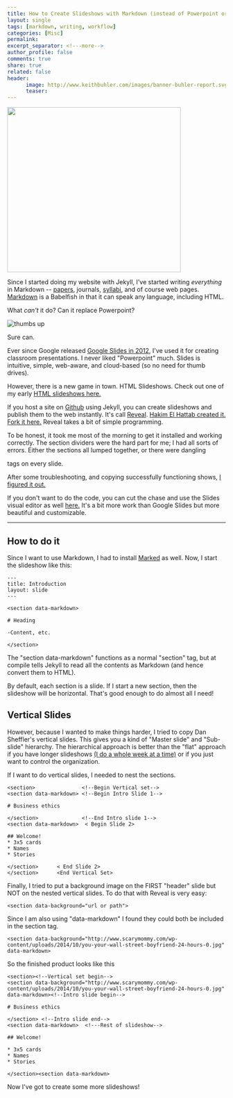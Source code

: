 ```yaml
---
title: How to Create Slideshows with Markdown (instead of Powerpoint or Google)
layout: single
tags: [markdown, writing, workflow]
categories: [Misc]
permalink: 
excerpt_separator: <!---more-->
author_profile: false
comments: true
share: true
related: false
header:
      image: http://www.keithbuhler.com/images/banner-buhler-report.svg
      teaser: 
---
```


<img src="http://www.scarymommy.com/wp-content/uploads/2014/10/you-your-wall-street-boyfriend-24-hours-0.jpg" width="400" height="380">

Since I started doing my website with Jekyll, I've started writing *everything* in Markdown -- [papers](https://raw.githubusercontent.com/keithbuhler/keithbuhler.github.io/master/_papers/hegel-paper.md), journals, [syllabi](/business), and of course web pages. [Markdown](http://www.markdowntutorial.com/) is a Babelfish in that it can speak any language, including HTML. 

What *can't* it do? Can it replace Powerpoint? 

![thumbs up](https://media.giphy.com/media/l0MYHEI0xktKCVjri/giphy.gif)

Sure can.

<!---more-->

Ever since Google released [Google Slides in 2012](https://en.wikipedia.org/wiki/Google_Docs,_Sheets,_Slides_and_Forms), I've used it for creating classroom presentations. I never liked "Powerpoint" much. Slides is intuitive, simple, web-aware, and cloud-based (so no need for thumb drives). 

However, there is a new game in town. HTML Slideshows. Check out one of my early [HTML slideshows here.](http://www.keithbuhler.com/slideshows/intro10reasoning)
 
If you host a site on [Github](http://github.com) using Jekyll, you can create slideshows and publish them to the web instantly. It's call [Reveal](http://dansheffler.com/presentations/#/). [Hakim El Hattab created it. Fork it here.](https://github.com/hakimel/reveal.js/) Reveal takes a bit of simple programming. 

To be honest, it took me most of the morning to get it installed and working correctly. The section dividers were the hard part for me; I had all sorts of errors. Either the sections all lumped together, or there were dangling <section> tags on every slide. 

After some troubleshooting, and copying successfully functioning shows, [I figured it out.](https://raw.githubusercontent.com/keithbuhler/keithbuhler.github.io/master/slideshows/business1syllabus.md)


If you don't want to do the code, you can cut the chase and use the Slides visual editor as well [here.](https://slides.com/) It's a bit more work than Google Slides but more beautiful and customizable. 

--- 

## How to do it ##

Since I want to use Markdown, I had to install [Marked](https://github.com/chjj/marked) as well. Now, I start the slideshow like this:

    ---
    title: Introduction
    layout: slide
    ---

    <section data-markdown>

    # Heading

    -Content, etc.

    </section>

The "section data-markdown" functions as a normal "section" tag, but at compile tells Jekyll to read all the contents as Markdown (and hence convert them to HTML).

By default, each section is a slide. If I start a new section, then the slideshow will be horizontal. That's good enough to do almost all I need!


## Vertical Slides ##

However, because I wanted to make things harder, I tried to copy Dan Sheffler's vertical slides. This gives you a kind of "Master slide" and "Sub-slide" hierarchy. The hierarchical approach is better than the "flat" approach if you have longer slideshows [(I do a whole week at a time)](http://www.keithbuhler.com/slideshows/business1intro#/) or if you just want to control the organization. 


If I want to do vertical slides, I needed to nest the sections. 

    <section>               <!--Begin Vertical set-->
    <section data-markdown> <!--Begin Intro Slide 1-->

    # Business ethics

    </section>              <!--End Intro slide 1-->
    <section data-markdown>  < Begin Slide 2>

    ## Welcome!
    * 3x5 cards
    * Names
    * Stories

    </section>      < End Slide 2>
    </section>      <End Vertical Set>


Finally, I tried to put a background image on the FIRST "header" slide but NOT on the nested vertical slides. To do that with Reveal is very easy:

    <section data-background="url or path">

Since I am also using "data-markdown" I found they could both be included in the section tag. 

    <section data-background="http://www.scarymommy.com/wp-content/uploads/2014/10/you-your-wall-street-boyfriend-24-hours-0.jpg" data-markdown>


So the finished product looks like this


    <section><!--Vertical set begin-->
    <section data-background="http://www.scarymommy.com/wp-content/uploads/2014/10/you-your-wall-street-boyfriend-24-hours-0.jpg" data-markdown><!--Intro slide begin-->

    # Business ethics

    </section> <!--Intro slide end-->
    <section data-markdown>  <!---Rest of slideshow-->

    ## Welcome!

    * 3x5 cards
    * Names
    * Stories

    </section><section data-markdown>


Now I've got to create some more slideshows!
